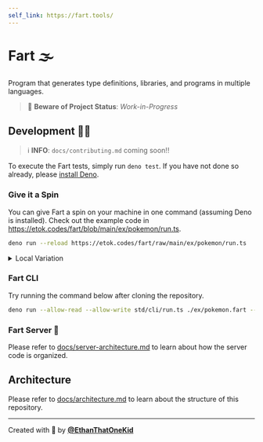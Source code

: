 ```yaml
---
self_link: https://fart.tools/
---
```


# Fart 🌫

Program that generates type definitions, libraries, and programs in multiple languages.

> 🚧 **Beware of Project Status**: _Work-in-Progress_

## Development 👨‍💻

> ℹ **INFO**: `docs/contributing.md` coming soon!!

To execute the Fart tests, simply run `deno test`. If you have not done so already, please [install Deno](https://github.com/denoland/deno_install).

### Give it a Spin

You can give Fart a spin on your machine in one command (assuming Deno is installed).
Check out the example code in <https://etok.codes/fart/blob/main/ex/pokemon/run.ts>.

```bash
deno run --reload https://etok.codes/fart/raw/main/ex/pokemon/run.ts
```

<details>
  <summary>Local Variation</summary>

```bash
deno run --reload ex/pokemon/run.ts
```

</details>

### Fart CLI

Try running the command below after cloning the repository.

```bash
deno run --allow-read --allow-write std/cli/run.ts ./ex/pokemon.fart --reg=ts.deno --output=./ex/pokemon.ts
```

### Fart Server 📡

Please refer to [docs/server-architecture.md](https://etok.codes/fart/blob/main/docs/server-architecture.md#readme) to learn about how the server code is organized.

## Architecture

Please refer to [docs/architecture.md](https://etok.codes/fart/blob/main/docs/architecture.md#readme) to learn about the structure of this repository.

---

Created with 💖 by [**@EthanThatOneKid**](https://etok.codes/)
